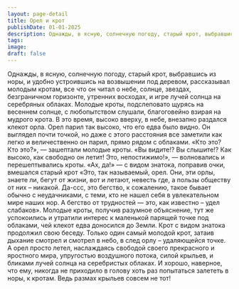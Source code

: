 ```yaml
---
layout: page-detail
title: Орел и крот
publishDate: 01-01-2025
description: Однажды, в ясную, солнечную погоду, старый крот, выбравшись из норы, и удобно устроившись на возвышении под деревом, рассказывал молодым кротам, все что он читал о небе, солнце, звездах, безграничном горизонте, утренних восходах, и игре лучей солнца на серебряных облаках.
tags:
image:
draft: false
---
```

Однажды, в ясную, солнечную погоду, старый крот, выбравшись из норы, и удобно устроившись на возвышении под деревом, рассказывал молодым кротам, все что он читал о небе, солнце, звездах, безграничном горизонте, утренних восходах, и игре лучей солнца на серебряных облаках. Молодые кроты, подслеповато щурясь на весеннем солнце, с любопытством слушали, благоговейно взирая на мудрого крота. В это время, высоко вверху, в небе, внезапно раздался клекот орла. Орел парил так высоко, что его едва было видно. Он выглядел почти точкой, но даже с этого расстояния все заметили как легко и величественно он парил, прямо рядом с облаками. «Кто это? Кто это?», — зашептали молодые кроты. «Вы видите!? Вы слышите!? Как высоко, как свободно он летит! Это, непостижимо!», — волновались и перешептывались кроты. «Ах, да!» — с видом знатока, поправив очки, вмешался старый крот «Это, так называемый, орел. Они, эти орлы, знаете ли, бегут от жизни, вот и летают, невесть где, а пользы обществу от них – никакой. Да-ссс, это бегство, к сожалению, такое бывает обычно с неудачниками, с теми, кто не нашел себя в увлекательном мире наших нор. А бегство от трудностей — это, как известно – удел слабаков». Молодые кроты, получив разумное объяснение, тут же успокоились и утратили интерес к маленькой парящей точке под облаками, чей клекот едва доносился до Земли. Крот с видом знатока продолжил свою беседу. Только один самый молодой крот, затаив дыхание смотрел и смотрел в небо, в след орлу – удаляющейся точке. А орел просто летел, наслаждаясь свободой своего прекрасного и яростного мира, упругостью воздушного потока, силой крыльев, и бликами лучей солнца на серебристых облаках. И хорошо, наверное, что ему, никогда не приходило в голову хоть раз попытаться залететь в норы, к кротам. Ведь размах крыльев совсем не тот!